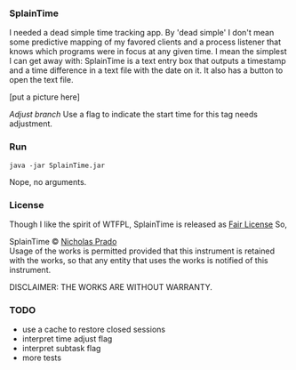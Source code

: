 
### SplainTime

I needed a dead simple time tracking app. By 'dead simple' I don't mean some predictive mapping of my favored clients and a process listener that knows which programs were in focus at any given time. I mean the simplest I can get away with: SplainTime is a text entry box that outputs a timestamp and a time difference in a text file with the date on it. It also has a button to open the text file.

[put a picture here]

_Adjust branch_ Use a flag to indicate the start time for this tag needs adjustment.

### Run

    java -jar SplainTime.jar

Nope, no arguments.

### License

Though I like the spirit of WTFPL, SplainTime is released as [Fair License](http://fairlicense.org/) So,

SplainTime &copy; [Nicholas Prado](www.nzen.ws)  
Usage of the works is permitted provided that this instrument is retained with the works, so that any entity that uses the works is notified of this instrument.

DISCLAIMER: THE WORKS ARE WITHOUT WARRANTY.

### TODO

* use a cache to restore closed sessions
* interpret time adjust flag
* interpret subtask flag
* more tests